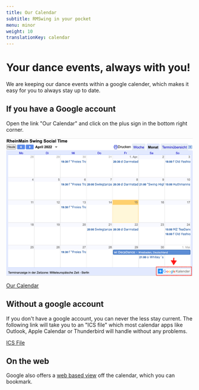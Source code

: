 ```yaml
---
title: Our Calendar
subtitle: RMSwing in your pocket
menu: minor
weight: 10
translationKey: calendar
---
```

# Your dance events, always with you!

We are keeping our dance events within a google calender, which makes it easy for you to always stay up to date.

## If you have a Google account

Open the link "Our Calendar" and click on the plus sign in the bottom right corner.

![Google Embed](google.png)

[Our Calendar](https://calendar.google.com/calendar/u/0/embed?src=s1nbnfmv1lnfc013iuuqg94oo8@group.calendar.google.com&ctz=Europe/Berlin&wkst=2&hl=de)

## Without a google account

If you don't have a google account, you can never the less stay current. The following link will take you to an "ICS file" which most calendar apps like Outlook, Apple Calendar or Thunderbird will handle without any problems.

[ICS File](https://calendar.google.com/calendar/ical/s1nbnfmv1lnfc013iuuqg94oo8%40group.calendar.google.com/public/basic.ics)

## On the web

Google also offers a [web based view](https://calendar.google.com/calendar/embed?src=s1nbnfmv1lnfc013iuuqg94oo8%40group.calendar.google.com&ctz=Europe/Berlin&wkst=2&hl=de) off the calendar, which you can bookmark.